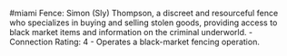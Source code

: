 #miami 
Fence: Simon (Sly) Thompson, a discreet and resourceful fence who specializes in buying and selling stolen goods, providing access to black market items and information on the criminal underworld. - Connection Rating: 4 - Operates a black-market fencing operation.